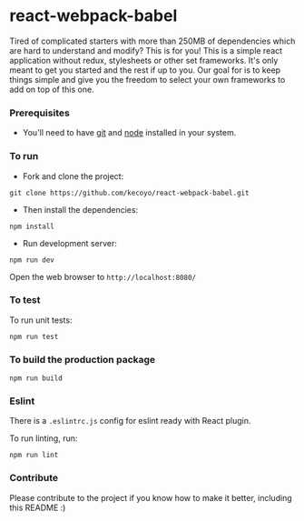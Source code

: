 # react-webpack-babel

Tired of complicated starters with more than 250MB of dependencies which are hard to understand and modify? This is for you!
This is a simple react application without redux, stylesheets or other set frameworks. It's only meant to get you started and the rest if up to you. Our goal for is to keep things simple and give you the freedom to select your own frameworks to add on top of this one.

### Prerequisites

- You'll need to have [git](https://git-scm.com/) and [node](https://nodejs.org/en/) installed in your system.

### To run

- Fork and clone the project:

```
git clone https://github.com/kecoyo/react-webpack-babel.git
```

- Then install the dependencies:

```
npm install
```

- Run development server:

```
npm run dev
```

Open the web browser to `http://localhost:8080/`

### To test

To run unit tests:

```
npm run test
```

### To build the production package

```
npm run build
```

### Eslint

There is a `.eslintrc.js` config for eslint ready with React plugin.

To run linting, run:

```
npm run lint
```

### Contribute

Please contribute to the project if you know how to make it better, including this README :)
